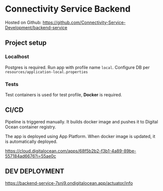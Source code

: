 # Connectivity Service Backend

Hosted on Github: https://github.com/Connectivity-Service-Development/backend-service

## Project setup

### Localhost

Postgres is required. Run app with profile name `local`. Configure DB per `resources/application-local.properties`

### Tests

Test containers is used for test profile, **Docker** is required.

## CI/CD

Pipeline is triggered manually. It builds docker image and pushes it to Digital Ocean container registry.

The app is deployed using App Platform. When docker image is updated, it is automatically deployed.

https://cloud.digitalocean.com/apps/68f5b2b2-f3b1-4a89-89be-557184ad6676?i=55ae0c

## DEV DEPLOYMENT

https://backend-service-7snj9.ondigitalocean.app/actuator/info
